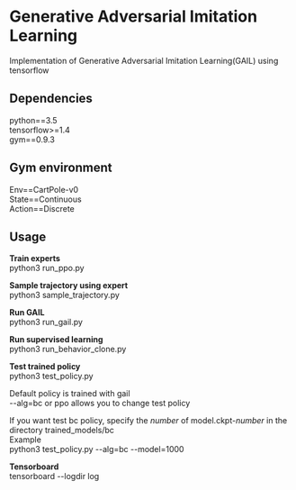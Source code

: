 # Generative Adversarial Imitation Learning  
Implementation of Generative Adversarial Imitation Learning(GAIL) using tensorflow  

## Dependencies
python==3.5  
tensorflow>=1.4   
gym==0.9.3  

## Gym environment

Env==CartPole-v0  
State==Continuous  
Action==Discrete  

## Usage

**Train experts**    
python3 run_ppo.py   

**Sample trajectory using expert**  
python3 sample_trajectory.py

**Run GAIL**  
python3 run_gail.py  

**Run supervised learning**  
python3 run_behavior_clone.py 

**Test trained policy**  
python3 test_policy.py  

Default policy is trained with gail  
--alg=bc or ppo allows you to change test policy  

If you want test bc policy, specify the _number_ of model.ckpt-_number_ in the directory trained_models/bc  
Example  
python3 test_policy.py --alg=bc --model=1000

**Tensorboard**  
tensorboard --logdir log
